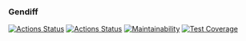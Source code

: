### Gendiff
[![Actions Status](https://github.com/vampeer/python-project-50/actions/workflows/hexlet-check.yml/badge.svg)](https://github.com/vampeer/python-project-50/actions)
[![Actions Status](https://github.com/vampeer/python-project-50/actions/workflows/main.yml/badge.svg)](https://github.com/vampeer/python-project-50/actions)
[![Maintainability](https://api.codeclimate.com/v1/badges/93f672486c44bc5b4405/maintainability)](https://codeclimate.com/github/vampeer/python-project-50/maintainability)
[![Test Coverage](https://api.codeclimate.com/v1/badges/93f672486c44bc5b4405/test_coverage)](https://codeclimate.com/github/vampeer/python-project-50/test_coverage)
